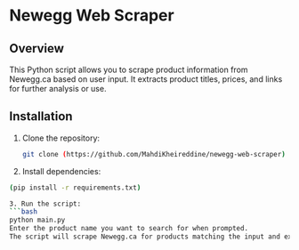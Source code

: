# Newegg Web Scraper

## Overview

This Python script allows you to scrape product information from Newegg.ca based on user input. It extracts product titles, prices, and links for further analysis or use.

## Installation

1. Clone the repository:
   ```bash
   git clone (https://github.com/MahdiKheireddine/newegg-web-scraper)

2. Install dependencies:
  ```bash
  (pip install -r requirements.txt)

3. Run the script:
  ```bash
  python main.py
Enter the product name you want to search for when prompted.
The script will scrape Newegg.ca for products matching the input and export the data to a CSV file.
